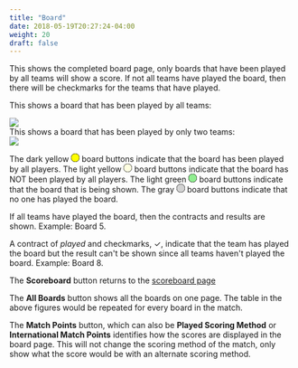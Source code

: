 ```yaml
---
title: "Board"
date: 2018-05-19T20:27:24-04:00
weight: 20
draft: false
---
```


This shows the completed board page, only boards that have been played by all teams will show a score.  If not all teams have played the board, then there will be checkmarks for the teams that have played.

This shows a board that has been played by all teams:
<div class="withBorder">

<img src="../images/gen/Duplicate/BoardPage5.png"/>

</div>
This shows a board that has been played by only two teams:
<div class="withBorder">

<img src="../images/gen/Duplicate/BoardPage8.png"/>

</div>

The dark yellow
<svg width="15.00" height="15.00" viewBox="-10.1 -10.1 20.2 20.2" class="piechart" style="display: inline-block;">
  <circle cx="0" cy="0" r="10" fill="yellow" stroke="black" stroke-width="1"></circle>
</svg>
board buttons indicate that the board has been played by all players.
The light yellow
<svg width="15.00" height="15.00" viewBox="-10.1 -10.1 20.2 20.2" class="piechart" style="display: inline-block;">
  <circle cx="0" cy="0" r="10" fill="lightyellow" stroke="black" stroke-width="1" stroke="black" stroke-width="1"></circle>
</svg>
board buttons indicate that the board has NOT been played by all players.
The light green
<svg width="15.00" height="15.00" viewBox="-10.1 -10.1 20.2 20.2" class="piechart" style="display: inline-block;">
  <circle cx="0" cy="0" r="10" fill="lightgreen" stroke="black" stroke-width="1"></circle>
</svg>
board buttons indicate that the board that is being shown.
The gray
<svg width="15.00" height="15.00" viewBox="-10.1 -10.1 20.2 20.2" class="piechart" style="display: inline-block;">
  <circle cx="0" cy="0" r="10" fill="rgb(210,210,210)" stroke="black" stroke-width="1"></circle>
</svg>
board buttons indicate that no one has played the board.

If all teams have played the board, then the contracts and results are shown.  Example: Board 5.

A contract of *played* and checkmarks, &#x2713;, indicate that the team has played the board but the result can't be shown since all teams haven't played the board.  Example: Board 8.

The **Scoreboard** button returns to the [scoreboard page](scoreboardcomplete.html)

The **All Boards** button shows all the boards on one page.  The table in the above figures would be repeated for every board in the match.

The **Match Points** button, which can also be **Played Scoring Method** or **International Match Points** identifies how the scores are displayed in the board page.  This will not change the scoring method of the match, only show what the score would be with an alternate scoring method.
